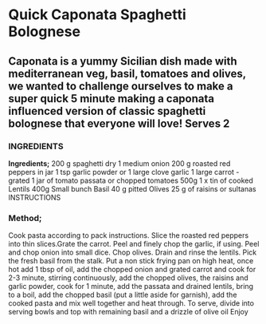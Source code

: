 # Quick Caponata Spaghetti Bolognese
## Caponata is a yummy Sicilian dish made with mediterranean veg, basil, tomatoes and olives, we wanted to challenge ourselves to make a super quick 5 minute making a caponata influenced version of classic spaghetti bolognese that everyone will love! Serves 2


### INGREDIENTS
 
**Ingredients;**
200 g spaghetti dry
1 medium onion
200 g roasted red peppers in jar
1 tsp garlic powder or 1 large clove garlic
1 large carrot - grated
1 jar of tomato passata or chopped tomatoes 500g
1 x tin of cooked Lentils 400g
Small bunch Basil
40 g pitted Olives
25 g of raisins or sultanas
INSTRUCTIONS
 
### Method;
Cook pasta according to pack instructions.
Slice the roasted red peppers into thin slices.Grate the carrot. Peel and finely chop the garlic, if using. Peel and chop onion into small dice. Chop olives. Drain and rinse the lentils. Pick the fresh basil from the stalk.
Put a non stick frying pan on high heat, once hot add 1 tbsp of oil, add the chopped onion and grated carrot and cook for 2-3 minute, stirring continuously, add the chopped olives, the raisins and garlic powder, cook for 1 minute, add the passata and drained lentils, bring to a boil, add the chopped basil (put a little aside for garnish), add the cooked pasta and mix well together and heat through. To serve, divide into serving bowls and top with remaining basil and a drizzle of olive oil
Enjoy

